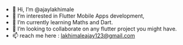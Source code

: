 - 👋 Hi, I’m @ajaylakhimale
- 👀 I’m interested in Flutter Mobile Apps development,
- 🌱 I’m currently learning Maths and Dart.
- 💞️ I’m looking to collaborate on any flutter project you might have.
- 📫 reach me here : lakhimaleajay123@gmail.com

<!---
ajaylakhimale/ajaylakhimale is a ✨ special ✨ repository because its `README.md` (this file) appears on your GitHub profile.
You can click the Preview link to take a look at your changes.
--->
